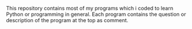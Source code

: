 This repository contains most of my programs which i coded to learn Python or programming in general.
Each program contains the question or description of the program at the top as comment.
